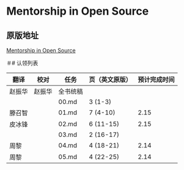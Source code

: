 # Mentorship in Open Source

## 原版地址

[Mentorship in Open Source](../attachments/Mentorship-in-Open-Source.pdf)

＃# 认领列表

| 翻译 | 校对  |  任务                                                               | 页（英文原版） | 预计完成时间 |
| ----| -- | ---------------------------------------------------------------- | ------- | ------ |
| 赵振华 | 赵振华   | 全书统稿 |                                                              |         |        |
|  |   |  00.md | 3 (1-3) |   |
| 滕召智|  |  01.md       | 7 (4-10) | 2.15 |
| 皮冰锋 |  |  02.md       | 6 (11-15) | 2.15  |
|  |  |  03.md       | 2 (16-17) | |
| 周黎 |  |  04.md       | 4 (18-21)  | 2.14 |
| 周黎 |  |  05.md     | 4 (22-25) | 2.14 |
